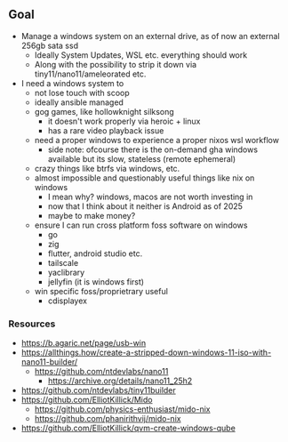 ## Goal

- Manage a windows system on an external drive, as of now an external 256gb sata
  ssd
  - Ideally System Updates, WSL etc. everything should work
  - Along with the possibility to strip it down via tiny11/nano11/ameleorated
    etc.
- I need a windows system to
  - not lose touch with scoop
  - ideally ansible managed
  - gog games, like hollowknight silksong
    - it doesn't work properly via heroic + linux
    - has a rare video playback issue
  - need a proper windows to experience a proper nixos wsl workflow
    - side note: ofcourse there is the on-demand gha windows available but its
      slow, stateless (remote ephemeral)
  - crazy things like btrfs via windows, etc.
  - almost impossible and questionably useful things like nix on windows
    - I mean why? windows, macos are not worth investing in
    - now that I think about it neither is Android as of 2025
    - maybe to make money?
  - ensure I can run cross platform foss software on windows
    - go
    - zig
    - flutter, android studio etc.
    - tailscale
    - yaclibrary
    - jellyfin (it is windows first)
  - win specific foss/proprietrary useful
    - cdisplayex

### Resources

- https://b.agaric.net/page/usb-win
- https://allthings.how/create-a-stripped-down-windows-11-iso-with-nano11-builder/
  - https://github.com/ntdevlabs/nano11
    - https://archive.org/details/nano11_25h2
- https://github.com/ntdevlabs/tiny11builder
- https://github.com/ElliotKillick/Mido
  - https://github.com/physics-enthusiast/mido-nix
  - https://github.com/phanirithvij/mido-nix
- https://github.com/ElliotKillick/qvm-create-windows-qube
